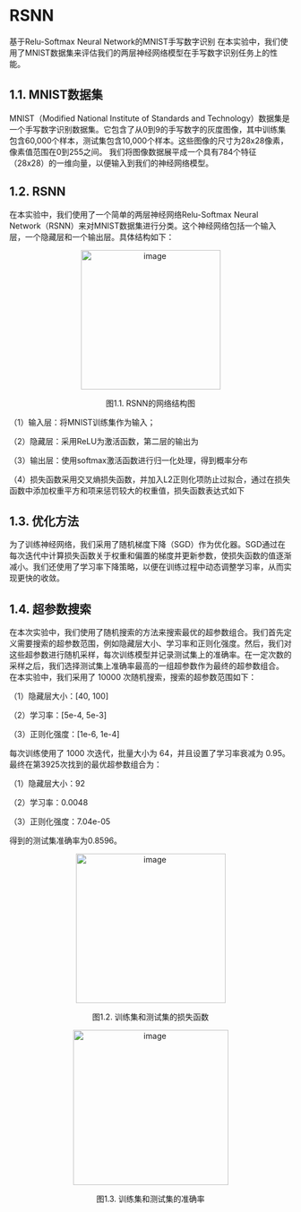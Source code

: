 # RSNN
基于Relu-Softmax Neural Network的MNIST手写数字识别
在本实验中，我们使用了MNIST数据集来评估我们的两层神经网络模型在手写数字识别任务上的性能。
## 1.1. MNIST数据集
MNIST（Modified National Institute of Standards and Technology）数据集是一个手写数字识别数据集。它包含了从0到9的手写数字的灰度图像，其中训练集包含60,000个样本，测试集包含10,000个样本。这些图像的尺寸为28x28像素，像素值范围在0到255之间。
我们将图像数据展平成一个具有784个特征（28x28）的一维向量，以便输入到我们的神经网络模型。
## 1.2. RSNN
在本实验中，我们使用了一个简单的两层神经网络Relu-Softmax Neural Network（RSNN）来对MNIST数据集进行分类。这个神经网络包括一个输入层，一个隐藏层和一个输出层。具体结构如下： 

<p align="center">
  <img width="249" alt="image" src="https://user-images.githubusercontent.com/113240460/230779579-27fd6c03-cd90-48a9-aa9a-77bab070c811.png">
</p>

<p align="center">
  图1.1. RSNN的网络结构图
</p>

（1）输入层：将MNIST训练集作为输入；

（2）隐藏层：采用ReLU为激活函数，第二层的输出为

（3）输出层：使用softmax激活函数进行归一化处理，得到概率分布

（4）损失函数采用交叉熵损失函数，并加入L2正则化项防止过拟合，通过在损失函数中添加权重平方和项来惩罚较大的权重值，损失函数表达式如下

## 1.3. 优化方法
为了训练神经网络，我们采用了随机梯度下降（SGD）作为优化器。SGD通过在每次迭代中计算损失函数关于权重和偏置的梯度并更新参数，使损失函数的值逐渐减小。我们还使用了学习率下降策略，以便在训练过程中动态调整学习率，从而实现更快的收敛。
## 1.4. 超参数搜索
在本次实验中，我们使用了随机搜索的方法来搜索最优的超参数组合。我们首先定义需要搜索的超参数范围，例如隐藏层大小、学习率和正则化强度。然后，我们对这些超参数进行随机采样，每次训练模型并记录测试集上的准确率。在一定次数的采样之后，我们选择测试集上准确率最高的一组超参数作为最终的超参数组合。
在本实验中，我们采用了 10000 次随机搜索，搜索的超参数范围如下：

（1）隐藏层大小：[40, 100]

（2）学习率：[5e-4, 5e-3]

（3）正则化强度：[1e-6, 1e-4]

每次训练使用了 1000 次迭代，批量大小为 64，并且设置了学习率衰减为 0.95。最终在第3925次找到的最优超参数组合为：

（1）隐藏层大小：92

（2）学习率：0.0048

（3）正则化强度：7.04e-05

得到的测试集准确率为0.8596。

<p align="center">
  <img width="267" alt="image" src="https://user-images.githubusercontent.com/113240460/230779955-6a5d49d4-3468-4047-a0ed-e896795b00d4.png">
</p>

<p align="center">
  图1.2. 训练集和测试集的损失函数
</p>

<p align="center">
  <img width="277" alt="image" src="https://user-images.githubusercontent.com/113240460/230779951-491b69a5-7df5-4d1b-aaec-70be6ceab76d.png">
</p>

<p align="center">
  图1.3. 训练集和测试集的准确率
</p>
